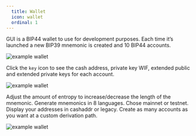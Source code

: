 ```yaml
---
  title: Wallet
  icon: wallet
  ordinal: 1
---
```


GUI is a BIP44 wallet to use for development purposes. Each time it’s launched a new BIP39 mnemonic is created and 10 BIP44 accounts.

![example wallet](/images/gui1.png)

Click the `key` icon to see the cash address, private key WIF, extended public and extended private keys for each account.

![example wallet](/images/gui-wallet-1.png)

Adjust the amount of entropy to increase/decrease the length of the mnemonic. Generate mnemonics in 8 languages. Chose mainnet or testnet. Display your addresses in cashaddr or legacy. Create as many accounts as you want at a custom derivation path.

![example wallet](/images/gui-wallet-2.png)